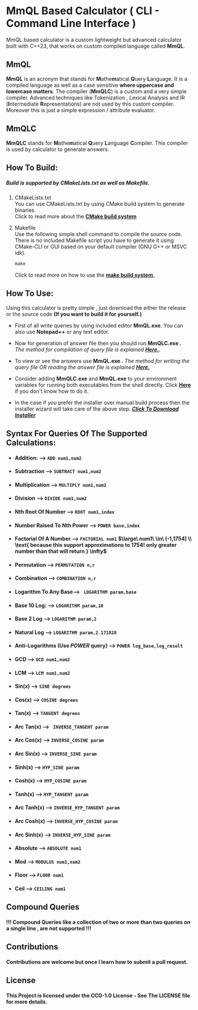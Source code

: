 # MmQL Based Calculator  ( CLI - Command Line Interface )

MmQL based calculator is a custom lightweight but advanced calculator built with C++23, that works on custom compiled language called **MmQL**.

## MmQL

**MmQL** is an acronym that stands for **M**athe**m**atical **Q**uery **L**anguage. It is a compiled language as well as a case sensitive **where uppercase and  lowercase matters**. The compiler (**MmQLC**) is a custom and a very simple compiler. Advanced techniques like Tokenization , Lexical Analysis and IR (**I**ntermediate **R**epresentations) are not used by this custom compiler. Moreover this is just a simple expression / attribute evaluator.

## MmQLC

**MmQLC** stands for **M**athe**m**atical **Q**uery **L**anguage **C**ompiler. This compiler is used by calculator to generate answers.

## How  To  Build:

##### 	Build is supported by CMakeLists.txt as well as Makefile.<br/>

1. CMakeLists.txt<br/>You can use CMakeLists.txt by using CMake build system to generate binaries.<br/> Click to read more about the [**CMake build system**](https://cmake.org/documentation/)

2. Makefile<br/>Use the following simple shell command to compile the source code. There is no included Makefile script you have to generate it using CMake-CLI or GUI based on your default compiler (GNU G++ or MSVC idk).

   ```makefile
   make
   ```

   Click to read more on how to use the [**make build system**.](https://www.gnu.org/software/make/manual/make.html)

## How  To  Use:

Using this calculator is pretty simple  , just download the either the release or the source code **(If you want to build it for yourself.)** 

- First of all write queries by using included editor **MmQL.exe**. You can also use **Notepad++** or any text editor. 

- Now for generation of answer file then you should run **MmQLC.exe .** *The method for compilation of query file is explained [**Here.**](DetailedDocs/MmQLC_Usage.md).*
- To view or see the answers use **MmQL.exe .** *The method for writing the query file OR reading the answer file is explained [**Here.**]()*
- Consider adding **MmQLC.exe** and **MmQL.exe** to your environment variables for running both executables from the shell directly. Click [**Here**](https://www.youtube.com/watch?v=z84UIZy_qgE) if you don't know how to do it.
- In  the case if you prefer the installer over manual build process then the installer wizard will take care of the above step. [***Click To Download Installer***](https://github.com/MTalha-Codes/mmql-package/releases/download/v1.1/MmQL-Package.Installer.exe)

## Syntax  For  Queries  Of  The  Supported  Calculations:

- #### Addition: --> `ADD num1,num2`

- #### Subtraction --> `SUBTRACT num1,num2`

- #### Multiplication --> `MULTIPLY num1,num2`

- #### Division --> `DIVIDE num1,num2`

- #### Nth Root Of Number --> `ROOT num1,index`

- #### Number Raised To Nth Power --> `POWER base,index`

- #### Factorial Of A Number --> `FACTORIAL num1` $\large\ num1\ \in\ (-1,1754] \\ \text{ because this support approximations to 1754! only greater number than that will return } \infty$

- #### Permutation --> `PERMUTATION n,r`

- #### Combination --> `COMBINATION n,r`

- #### Logarithm To  Any Base--> ` LOGARITHM param,base`

- #### Base 10 Log: --> `LOGARITHM param,10`

- #### Base 2 Log --> `LOGARITHM param,2`

- #### Natural Log --> `LOGARITHM param,2.171828`

- #### Anti-Logarithms  (Use ***POWER*** query) --> `POWER log_base,log_result` 

- #### GCD --> `GCD num1,num2`

- #### LCM --> `LCM num1,num2`

- #### Sin(x)  --> `SINE degrees`

- #### Cos(x) --> `COSINE degrees`

- #### Tan(x) --> `TANGENT degrees`

- #### Arc Tan(x)  --> ` INVERSE_TANGENT param`

- #### Arc  Cos(x) --> `INVERSE_COSINE param`

- #### Arc Sin(x) --> `INVERSE_SINE param`

- #### Sinh(x)   --> `HYP_SINE param`

- #### Cosh(x) --> `HYP_COSINE param`

- #### Tanh(x) --> `HYP_TANGENT param`

- #### Arc Tanh(x) --> `INVERSE_HYP_TANGENT param`

- #### Arc Cosh(x) --> `INVERSE_HYP_COSINE param`

- #### Arc Sinh(x) --> `INVERSE_HYP_SINE param`

- #### Absolute --> `ABSOLUTE num1`

- #### Mod --> `MODULUS num1,num2`

- #### Floor --> `FLOOR num1`

- #### Ceil --> `CEILING num1`

## Compound Queries

#### !!! Compound Queries like a collection of two or more than two queries on a single line , are not supported !!!

## Contributions  

#### 	 Contributions are welcome but once I learn how to submit a pull request.

## License

#### 	This Project is licensed under the CC0-1.0 License - See The LICENSE file for more details.
